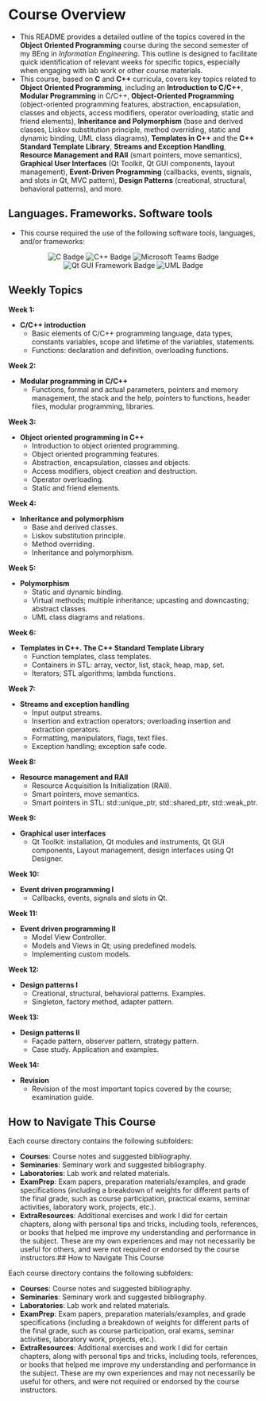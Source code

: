 # Course Overview

- This README provides a detailed outline of the topics covered in the **Object Oriented Programming** course during the second semester of my BEng in _Information Engineering_. This outline is designed to facilitate quick identification of relevant weeks for specific topics, especially when engaging with lab work or other course materials.
- This course, based on **C** and **C++** curricula, covers key topics related to **Object Oriented Programming**, including an **Introduction to C/C++**, **Modular Programming** in C/C++, **Object-Oriented Programming** (object-oriented programming features, abstraction, encapsulation, classes and objects, access modifiers, operator overloading, static and friend elements), **Inheritance and Polymorphism** (base and derived classes, Liskov substitution principle, method overriding, static and dynamic binding, UML class diagrams), **Templates in C++** and the **C++ Standard Template Library**, **Streams and Exception Handling**, **Resource Management and RAII** (smart pointers, move semantics), **Graphical User Interfaces** (Qt Toolkit, Qt GUI components, layout management), **Event-Driven Programming** (callbacks, events, signals, and slots in Qt, MVC pattern), **Design Patterns** (creational, structural, behavioral patterns), and more.

## Languages. Frameworks. Software tools

- This course required the use of the following software tools, languages, and/or frameworks:

<div align="center">
  
<p>
  <img alt="C Badge" src="https://img.shields.io/badge/Programming Language-%238A9BAC?style=for-the-badge&logo=c&logoColor=white">
  <img alt="C++ Badge" src="https://img.shields.io/badge/C++-%2300599C?style=for-the-badge&logo=cplusplus&logoColor=white">
  <img alt="Microsoft Teams Badge" src="https://img.shields.io/badge/Microsoft Teams-%236264A7?style=for-the-badge&logo=microsoftteams&logoColor=white">
  <img alt="Qt GUI Framework Badge" src="https://img.shields.io/badge/Qt GUI Framework-%2341CD52?style=for-the-badge&logo=qt&logoColor=white">
  <img alt="UML Badge" src="https://img.shields.io/badge/Unified Modeling Language-%23E6AC00?style=for-the-badge&logo=uml&logoColor=white">
</p>
  
</div>

## Weekly Topics

**Week 1:** 
- **C/C++ introduction**
  - Basic elements of C/C++ programming language, data types, constants variables, scope and lifetime of the variables, statements.
  - Functions: declaration and definition, overloading functions.

**Week 2:**
- **Modular programming in C/C++**
  - Functions, formal and actual parameters, pointers and memory management, the stack and the help, pointers to functions, header files, modular programming, libraries.

**Week 3:**
- **Object oriented programming in C++**
  - Introduction to object oriented programming.
  - Object oriented programming features.
  - Abstraction, encapsulation, classes and objects.
  - Access modifiers, object creation and destruction.
  - Operator overloading.
  - Static and friend elements.

**Week 4:**
- **Inheritance and polymorphism**
  - Base and derived classes.
  - Liskov substitution principle.
  - Method overriding.
  - Inheritance and polymorphism.

**Week 5:**
- **Polymorphism**
  - Static and dynamic binding.
  - Virtual methods; multiple inheritance; upcasting and downcasting; abstract classes.
  - UML class diagrams and relations.

**Week 6:**
- **Templates in C++. The C++ Standard Template Library**
  - Function templates, class templates.
  - Containers in STL: array, vector, list, stack, heap, map, set.
  - Iterators; STL algorithms; lambda functions.

**Week 7:**
- **Streams and exception handling**
  - Input output streams.
  - Insertion and extraction operators; overloading insertion and extraction operators.
  - Formatting, manipulators, flags, text files.
  - Exception handling; exception safe code.

**Week 8:**
- **Resource management and RAII**
  - Resource Acquisition Is Initialization (RAII).
  - Smart pointers, move semantics.
  - Smart pointers in STL: std::unique_ptr, std::shared_ptr, std::weak_ptr.

**Week 9:**
- **Graphical user interfaces**
  - Qt Toolkit: installation, Qt modules and instruments, Qt GUI components, Layout management, design interfaces using Qt Designer.

**Week 10:**
- **Event driven programming I**
  - Callbacks, events, signals and slots in Qt.

**Week 11:**
- **Event driven programming II**
  - Model View Controller.
  - Models and Views in Qt; using predefined models.
  - Implementing custom models.

**Week 12:**
- **Design patterns I**
  - Creational, structural, behavioral patterns. Examples.
  - Singleton, factory method, adapter pattern.

**Week 13:**
- **Design patterns II**
  - Façade pattern, observer pattern, strategy pattern.
  - Case study. Application and examples.

**Week 14:**
- **Revision**
  - Revision of the most important topics covered by the course; examination guide. 

## How to Navigate This Course

Each course directory contains the following subfolders:

- **Courses**: Course notes and suggested bibliography.
- **Seminaries**: Seminary work and suggested bibliography.
- **Laboratories**: Lab work and related materials.
- **ExamPrep**: Exam papers, preparation materials/examples, and grade specifications (including a breakdown of weights for different parts of the final grade, such as course participation, practical exams, seminar activities, laboratory work, projects, etc.).
- **ExtraResources**: Additional exercises and work I did for certain chapters, along with personal tips and tricks, including tools, references, or books that helped me improve my understanding and performance in the subject. These are my own experiences and may not necessarily be useful for others, and were not required or endorsed by the course instructors.## How to Navigate This Course

Each course directory contains the following subfolders:

- **Courses**: Course notes and suggested bibliography.
- **Seminaries**: Seminary work and suggested bibliography.
- **Laboratories**: Lab work and related materials.
- **ExamPrep**: Exam papers, preparation materials/examples, and grade specifications (including a breakdown of weights for different parts of the final grade, such as course participation, oral exams, seminar activities, laboratory work, projects, etc.).
- **ExtraResources**: Additional exercises and work I did for certain chapters, along with personal tips and tricks, including tools, references, or books that helped me improve my understanding and performance in the subject. These are my own experiences and may not necessarily be useful for others, and were not required or endorsed by the course instructors.
